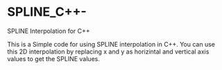 # SPLINE_C++-
SPLINE Interpolation for C++

This is a Simple code for using SPLINE interpolation in C++.
You can use this 2D interpolation by replacing x and y as horizintal and vertical axis values to get the SPLINE values.

